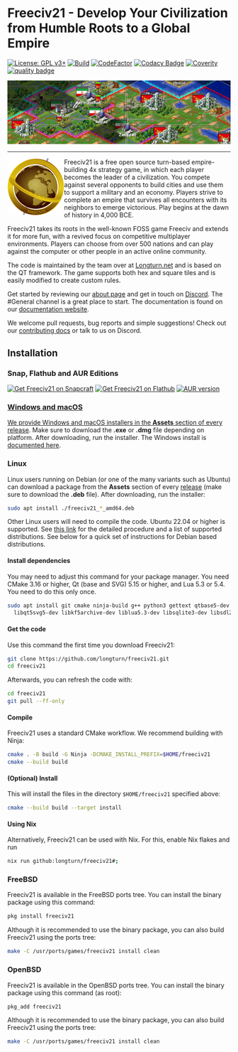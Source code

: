 Freeciv21 - Develop Your Civilization from Humble Roots to a Global Empire
==========================================================================

[![License: GPL v3+](https://img.shields.io/badge/License-GPLv3%2B-blue)](https://www.gnu.org/licenses/gpl-3.0.en.html)
[![Build](https://github.com/longturn/freeciv21/actions/workflows/build.yaml/badge.svg)](https://github.com/longturn/freeciv21/actions/workflows/build.yaml)
[![CodeFactor](https://www.codefactor.io/repository/github/longturn/freeciv21/badge)](https://www.codefactor.io/repository/github/longturn/freeciv21)
[![Codacy Badge](https://api.codacy.com/project/badge/Grade/5963b2222b88430b8ba0055e70d50ab5)](https://app.codacy.com/gh/longturn/freeciv21?utm_source=github.com&utm_medium=referral&utm_content=longturn/freeciv21&utm_campaign=Badge_Grade_Settings)
[![Coverity](https://scan.coverity.com/projects/21964/badge.svg)](https://scan.coverity.com/projects/longturn-freeciv21)
[![quality badge](https://img.shields.io/static/v1?label=SUPER&message=HOT&color=green)](http://www.emergencykitten.com/)

![Screenshot](https://github.com/longturn/freeciv21/raw/master/dist/readme-screenshot.png)

------------

<p><img src="https://github.com/longturn/freeciv21/raw/master/data/icons/128x128/freeciv21-client.png" align="left"/>
<!-- This description is in each of the metainfo files, about.rst, freeciv21-server.rst, and snapcraft.yaml -->
Freeciv21 is a free open source turn-based empire-building 4x strategy game, in which each player becomes the leader of a civilization. You compete against several opponents to build cities and use them to support a military and an economy. Players strive to complete an empire that survives all encounters with its neighbors to emerge victorious. Play begins at the dawn of history in 4,000 BCE.</p>
<p>Freeciv21 takes its roots in the well-known FOSS game Freeciv and extends it for more fun, with a revived focus on competitive multiplayer environments. Players can choose from over 500 nations and can play against the computer or other people in an active online community.</p>
<p>The code is maintained by the team over at <a href="https://longturn.net/">Longturn.net</a> and is based on the QT framework. The game supports both hex and square tiles and is easily modified to create custom rules.
<br clear="left"/></p>

Get started by reviewing our [about page](https://longturn.readthedocs.io/en/latest/Getting/about.html) and get in touch on [Discord](https://discord.gg/98krqGm). The #General channel is a great place to start.
The documentation is found on our [documentation website](https://longturn.readthedocs.io/).

We welcome pull requests, bug reports and simple suggestions! Check out our [contributing docs](https://longturn.readthedocs.io/en/latest/Contributing/index.html) or talk to us on Discord.

Installation
------------

### Snap, Flathub and AUR Editions

<p><a href='https://snapcraft.io/freeciv21'><img width='182' height='56' alt='Get Freeciv21 on Snapcraft' src='https://snapcraft.io/static/images/badges/en/snap-store-white.svg'/></a>&nbsp;<a href='https://flathub.org/apps/net.longturn.freeciv21'><img width='182' height='56' alt='Get Freeciv21 on Flathub' src='https://dl.flathub.org/assets/badges/flathub-badge-i-en.svg'/></a>&nbsp;<a href='https://aur.archlinux.org/packages/freeciv21'><img width='182' height'56' alt="AUR version" src="https://img.shields.io/aur/version/freeciv21?style=for-the-badge&logo=archlinux&label=AUR"></p>

### Windows and macOS

We provide Windows and macOS installers in the **Assets** section of every [release](https://github.com/longturn/freeciv21/releases). Make sure to download the **.exe** or **.dmg** file depending on platform. After downloading, run the installer. The Windows install is [documented here](https://longturn.readthedocs.io/en/latest/Getting/windows-install.html).

### Linux

Linux users running on Debian (or one of the many variants such as Ubuntu) can download a package from the **Assets** section of every [release](https://github.com/longturn/freeciv21/releases) (make sure to download the **.deb** file). After downloading, run the installer:
```sh
sudo apt install ./freeciv21_*_amd64.deb
```

Other Linux users will need to compile the code. Ubuntu 22.04 or higher is supported. See [this link](https://longturn.readthedocs.io/en/latest/Getting/compile.html) for the detailed procedure and a list of supported distributions. See below for a quick set of instructions for Debian based distributions.

#### Install dependencies

You may need to adjust this command for your package manager. You need CMake 3.16 or higher, Qt (base and SVG) 5.15 or higher, and Lua 5.3 or 5.4. You need to do this only once.
```sh
sudo apt install git cmake ninja-build g++ python3 gettext qtbase5-dev \
  libqt5svg5-dev libkf5archive-dev liblua5.3-dev libsqlite3-dev libsdl2-mixer-dev
```

#### Get the code

Use this command the first time you download Freeciv21:
```sh
git clone https://github.com/longturn/freeciv21.git
cd freeciv21
```

Afterwards, you can refresh the code with:
```sh
cd freeciv21
git pull --ff-only
```

#### Compile

Freeciv21 uses a standard CMake workflow. We recommend building with Ninja:
```sh
cmake . -B build -G Ninja -DCMAKE_INSTALL_PREFIX=$HOME/freeciv21
cmake --build build
```

#### (Optional) Install

This will install the files in the directory `$HOME/freeciv21` specified above:
```sh
cmake --build build --target install
```

#### Using Nix

Alternatively, Freeciv21 can be used with Nix. For this, enable Nix flakes and run
```sh
nix run github:longturn/freeciv21#;
```

### FreeBSD

Freeciv21 is available in the FreeBSD ports tree. You can install the binary
package using this command:
```sh
pkg install freeciv21
```

Although it is recommended to use the binary package, you can also build
Freeciv21 using the ports tree:
```sh
make -C /usr/ports/games/freeciv21 install clean
```

### OpenBSD

Freeciv21 is available in the OpenBSD ports tree. You can install the binary
package using this command (as root):
```sh
pkg_add freeciv21
```

Although it is recommended to use the binary package, you can also build
Freeciv21 using the ports tree:
```sh
make -C /usr/ports/games/freeciv21 install clean
```
